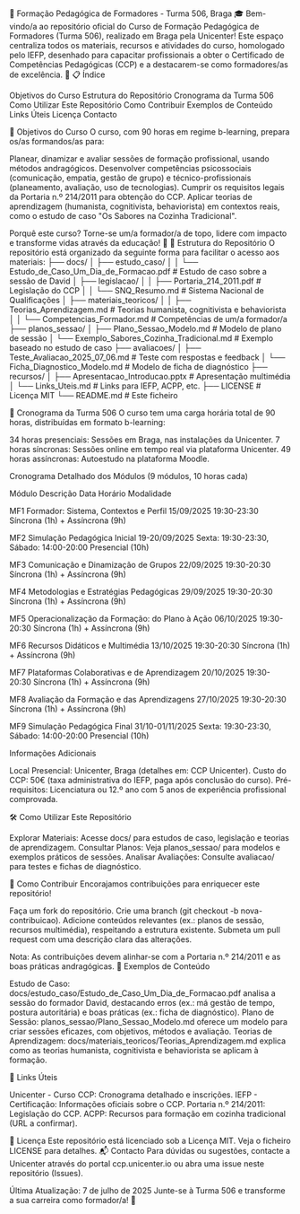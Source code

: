 🚀 Formação Pedagógica de Formadores - Turma 506, Braga 🎓
Bem-vindo/a ao repositório oficial do Curso de Formação Pedagógica de Formadores (Turma 506), realizado em Braga pela Unicenter! Este espaço centraliza todos os materiais, recursos e atividades do curso, homologado pelo IEFP, desenhado para capacitar profissionais a obter o Certificado de Competências Pedagógicas (CCP) e a destacarem-se como formadores/as de excelência. 💼
📋 Índice

Objetivos do Curso
Estrutura do Repositório
Cronograma da Turma 506
Como Utilizar Este Repositório
Como Contribuir
Exemplos de Conteúdo
Links Úteis
Licença
Contacto

🎯 Objetivos do Curso
O curso, com 90 horas em regime b-learning, prepara os/as formandos/as para:

Planear, dinamizar e avaliar sessões de formação profissional, usando métodos andragógicos.
Desenvolver competências psicossociais (comunicação, empatia, gestão de grupo) e técnico-profissionais (planeamento, avaliação, uso de tecnologias).
Cumprir os requisitos legais da Portaria n.º 214/2011 para obtenção do CCP.
Aplicar teorias de aprendizagem (humanista, cognitivista, behaviorista) em contextos reais, como o estudo de caso "Os Sabores na Cozinha Tradicional".

Porquê este curso? Torne-se um/a formador/a de topo, lidere com impacto e transforme vidas através da educação! 🚀
📂 Estrutura do Repositório
O repositório está organizado da seguinte forma para facilitar o acesso aos materiais:
├── docs/
│   ├── estudo_caso/
│   │   └── Estudo_de_Caso_Um_Dia_de_Formacao.pdf  # Estudo de caso sobre a sessão de David
│   ├── legislacao/
│   │   ├── Portaria_214_2011.pdf                 # Legislação do CCP
│   │   └── SNQ_Resumo.md                        # Sistema Nacional de Qualificações
│   ├── materiais_teoricos/
│   │   ├── Teorias_Aprendizagem.md              # Teorias humanista, cognitivista e behaviorista
│   │   └── Competencias_Formador.md             # Competências de um/a formador/a
├── planos_sessao/
│   ├── Plano_Sessao_Modelo.md                   # Modelo de plano de sessão
│   └── Exemplo_Sabores_Cozinha_Tradicional.md   # Exemplo baseado no estudo de caso
├── avaliacoes/
│   ├── Teste_Avaliacao_2025_07_06.md           # Teste com respostas e feedback
│   └── Ficha_Diagnostico_Modelo.md             # Modelo de ficha de diagnóstico
├── recursos/
│   ├── Apresentacao_Introducao.pptx            # Apresentação multimédia
│   └── Links_Uteis.md                         # Links para IEFP, ACPP, etc.
├── LICENSE                                     # Licença MIT
└── README.md                                   # Este ficheiro

📅 Cronograma da Turma 506
O curso tem uma carga horária total de 90 horas, distribuídas em formato b-learning:

34 horas presenciais: Sessões em Braga, nas instalações da Unicenter.
7 horas síncronas: Sessões online em tempo real via plataforma Unicenter.
49 horas assíncronas: Autoestudo na plataforma Moodle.

Cronograma Detalhado dos Módulos (9 módulos, 10 horas cada)



Módulo
Descrição
Data
Horário
Modalidade



MF1
Formador: Sistema, Contextos e Perfil
15/09/2025
19:30-23:30
Síncrona (1h) + Assíncrona (9h)


MF2
Simulação Pedagógica Inicial
19-20/09/2025
Sexta: 19:30-23:30, Sábado: 14:00-20:00
Presencial (10h)


MF3
Comunicação e Dinamização de Grupos
22/09/2025
19:30-20:30
Síncrona (1h) + Assíncrona (9h)


MF4
Metodologias e Estratégias Pedagógicas
29/09/2025
19:30-20:30
Síncrona (1h) + Assíncrona (9h)


MF5
Operacionalização da Formação: do Plano à Ação
06/10/2025
19:30-20:30
Síncrona (1h) + Assíncrona (9h)


MF6
Recursos Didáticos e Multimédia
13/10/2025
19:30-20:30
Síncrona (1h) + Assíncrona (9h)


MF7
Plataformas Colaborativas e de Aprendizagem
20/10/2025
19:30-20:30
Síncrona (1h) + Assíncrona (9h)


MF8
Avaliação da Formação e das Aprendizagens
27/10/2025
19:30-20:30
Síncrona (1h) + Assíncrona (9h)


MF9
Simulação Pedagógica Final
31/10-01/11/2025
Sexta: 19:30-23:30, Sábado: 14:00-20:00
Presencial (10h)


Informações Adicionais

Local Presencial: Unicenter, Braga (detalhes em: CCP Unicenter).
Custo do CCP: 50€ (taxa administrativa do IEFP, paga após conclusão do curso).
Pré-requisitos: Licenciatura ou 12.º ano com 5 anos de experiência profissional comprovada.

🛠️ Como Utilizar Este Repositório

Explorar Materiais: Acesse docs/ para estudos de caso, legislação e teorias de aprendizagem.
Consultar Planos: Veja planos_sessao/ para modelos e exemplos práticos de sessões.
Analisar Avaliações: Consulte avaliacao/ para testes e fichas de diagnóstico.

🤝 Como Contribuir
Encorajamos contribuições para enriquecer este repositório!

Faça um fork do repositório.
Crie uma branch (git checkout -b nova-contribuicao).
Adicione conteúdos relevantes (ex.: planos de sessão, recursos multimédia), respeitando a estrutura existente.
Submeta um pull request com uma descrição clara das alterações.

Nota: As contribuições devem alinhar-se com a Portaria n.º 214/2011 e as boas práticas andragógicas.
🌟 Exemplos de Conteúdo

Estudo de Caso: docs/estudo_caso/Estudo_de_Caso_Um_Dia_de_Formacao.pdf analisa a sessão do formador David, destacando erros (ex.: má gestão de tempo, postura autoritária) e boas práticas (ex.: ficha de diagnóstico).
Plano de Sessão: planos_sessao/Plano_Sessao_Modelo.md oferece um modelo para criar sessões eficazes, com objetivos, métodos e avaliação.
Teorias de Aprendizagem: docs/materiais_teoricos/Teorias_Aprendizagem.md explica como as teorias humanista, cognitivista e behaviorista se aplicam à formação.

🔗 Links Úteis

Unicenter - Curso CCP: Cronograma detalhado e inscrições.
IEFP - Certificação: Informações oficiais sobre o CCP.
Portaria n.º 214/2011: Legislação do CCP.
ACPP: Recursos para formação em cozinha tradicional (URL a confirmar).

📜 Licença
Este repositório está licenciado sob a Licença MIT. Veja o ficheiro LICENSE para detalhes.
📬 Contacto
Para dúvidas ou sugestões, contacte a Unicenter através do portal ccp.unicenter.io ou abra uma issue neste repositório (Issues).

Última Atualização: 7 de julho de 2025
Junte-se à Turma 506 e transforme a sua carreira como formador/a! 💪